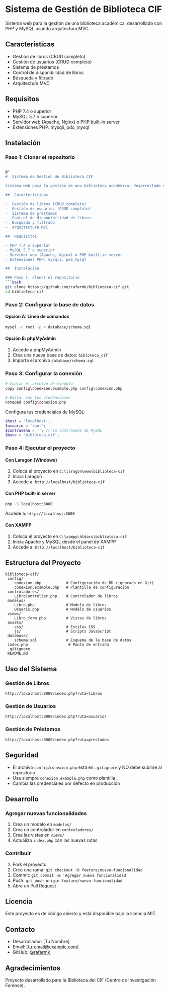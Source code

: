 ﻿#  Sistema de Gestión de Biblioteca CIF

Sistema web para la gestión de una biblioteca académica, desarrollado con PHP y MySQL usando arquitectura MVC.

##  Características

-  Gestión de libros (CRUD completo)
-  Gestión de usuarios (CRUD completo)
-  Sistema de préstamos
-  Control de disponibilidad de libros
-  Búsqueda y filtrado
-  Arquitectura MVC

##  Requisitos

- PHP 7.4 o superior
- MySQL 5.7 o superior
- Servidor web (Apache, Nginx) o PHP built-in server
- Extensiones PHP: mysqli, pdo_mysql

##  Instalación

### Paso 1: Clonar el repositorio
```bash

@"
#  Sistema de Gestión de Biblioteca CIF

Sistema web para la gestión de una biblioteca académica, desarrollado con PHP y MySQL usando arquitectura MVC.

##  Características

-  Gestión de libros (CRUD completo)
-  Gestión de usuarios (CRUD completo)
-  Sistema de préstamos
-  Control de disponibilidad de libros
-  Búsqueda y filtrado
-  Arquitectura MVC

##  Requisitos

- PHP 7.4 o superior
- MySQL 5.7 o superior
- Servidor web (Apache, Nginx) o PHP built-in server
- Extensiones PHP: mysqli, pdo_mysql

##  Instalación

### Paso 1: Clonar el repositorio
```bash
git clone https://github.com/rafarmk/biblioteca-cif.git
cd biblioteca-cif
```

### Paso 2: Configurar la base de datos

#### Opción A: Línea de comandos
```bash
mysql -u root -p < database/schema.sql
```

#### Opción B: phpMyAdmin

1. Accede a phpMyAdmin
2. Crea una nueva base de datos: `bibloteca_cif`
3. Importa el archivo `database/schema.sql`

### Paso 3: Configurar la conexión
```bash
# Copiar el archivo de ejemplo
copy config\conexion.example.php config\conexion.php

# Editar con tus credenciales
notepad config\conexion.php
```

Configura tus credenciales de MySQL:
```php
$host = 'localhost';
$usuario = 'root';
$contrasena = ''; // Tu contraseña de MySQL
$base = 'bibloteca_cif';
```

### Paso 4: Ejecutar el proyecto

#### Con Laragon (Windows)

1. Coloca el proyecto en `C:\laragon\www\biblioteca-cif`
2. Inicia Laragon
3. Accede a: `http://localhost/biblioteca-cif`

#### Con PHP built-in server
```bash
php -S localhost:8000
```

Accede a: `http://localhost:8000`

#### Con XAMPP

1. Coloca el proyecto en `C:\xampp\htdocs\biblioteca-cif`
2. Inicia Apache y MySQL desde el panel de XAMPP
3. Accede a: `http://localhost/biblioteca-cif`

##  Estructura del Proyecto
```
biblioteca-cif/
 config/
    conexion.php           # Configuración de BD (ignorado en Git)
    conexion.example.php   # Plantilla de configuración
 controladores/
    LibroController.php    # Controlador de libros
 modelos/
    Libro.php              # Modelo de libros
    Usuario.php            # Modelo de usuarios
 views/
    Libro_form.php         # Vistas de libros
 assets/
    css/                   # Estilos CSS
    js/                    # Scripts JavaScript
 database/
    schema.sql             # Esquema de la base de datos
 index.php                  # Punto de entrada
 .gitignore
 README.md
```

##  Uso del Sistema

### Gestión de Libros
```
http://localhost:8000/index.php?ruta=libros
```

### Gestión de Usuarios
```
http://localhost:8000/index.php?ruta=usuarios
```

### Gestión de Préstamos
```
http://localhost:8000/index.php?ruta=prestamos
```

##  Seguridad

- El archivo `config/conexion.php` está en `.gitignore` y NO debe subirse al repositorio
- Usa siempre `conexion.example.php` como plantilla
- Cambia las credenciales por defecto en producción

##  Desarrollo

### Agregar nuevas funcionalidades

1. Crea un modelo en `modelos/`
2. Crea un controlador en `controladores/`
3. Crea las vistas en `views/`
4. Actualiza `index.php` con las nuevas rutas

### Contribuir

1. Fork el proyecto
2. Crea una rama: `git checkout -b feature/nueva-funcionalidad`
3. Commit: `git commit -m 'Agregar nueva funcionalidad'`
4. Push: `git push origin feature/nueva-funcionalidad`
5. Abre un Pull Request

##  Licencia

Este proyecto es de código abierto y está disponible bajo la licencia MIT.

##  Contacto

- Desarrollador: [Tu Nombre]
- Email: [tu-email@example.com]
- GitHub: [@rafarmk](https://github.com/rafarmk)

##  Agradecimientos

Proyecto desarrollado para la Biblioteca del CIF (Centro de Investigación Forense).
